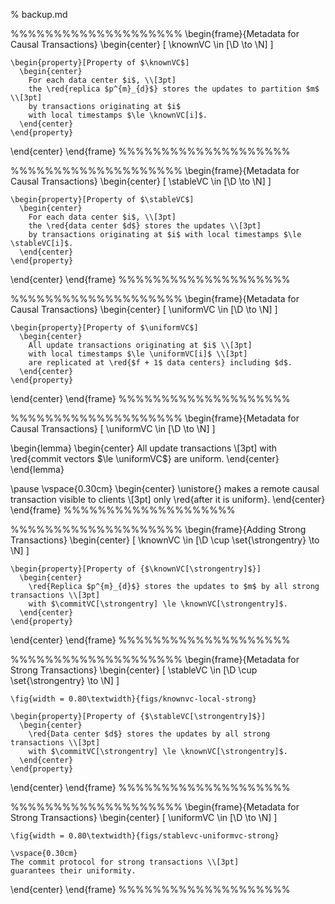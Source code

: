 % backup.md

%%%%%%%%%%%%%%%%%%%%
\begin{frame}{Metadata for Causal Transactions}
  \begin{center}
    \[
      \knownVC \in [\D \to \N]
    \]

    \begin{property}[Property of $\knownVC$]
      \begin{center}
        For each data center $i$, \\[3pt]
        the \red{replica $p^{m}_{d}$} stores the updates to partition $m$ \\[3pt]
        by transactions originating at $i$
        with local timestamps $\le \knownVC[i]$.
      \end{center}
    \end{property}
  \end{center}
\end{frame}
%%%%%%%%%%%%%%%%%%%%

%%%%%%%%%%%%%%%%%%%%
\begin{frame}{Metadata for Causal Transactions}
  \begin{center}
    \[
      \stableVC \in [\D \to \N]
    \]

    \begin{property}[Property of $\stableVC$]
      \begin{center}
        For each data center $i$, \\[3pt]
        the \red{data center $d$} stores the updates \\[3pt]
        by transactions originating at $i$ with local timestamps $\le \stableVC[i]$.
      \end{center}
    \end{property}
  \end{center}
\end{frame}
%%%%%%%%%%%%%%%%%%%%

%%%%%%%%%%%%%%%%%%%%
\begin{frame}{Metadata for Causal Transactions}
  \begin{center}
    \[
      \uniformVC \in [\D \to \N]
    \]

    \begin{property}[Property of $\uniformVC$]
      \begin{center}
        All update transactions originating at $i$ \\[3pt]
        with local timestamps $\le \uniformVC[i]$ \\[3pt]
        are replicated at \red{$f + 1$ data centers} including $d$.
      \end{center}
    \end{property}
  \end{center}
\end{frame}
%%%%%%%%%%%%%%%%%%%%

%%%%%%%%%%%%%%%%%%%%
\begin{frame}{Metadata for Causal Transactions}
  \[
    \uniformVC \in [\D \to \N]
  \]

  \begin{lemma}
    \begin{center}
      All update transactions \\[3pt]
      with \red{commit vectors $\le \uniformVC$} are uniform.
    \end{center}
  \end{lemma}

  \pause
  \vspace{0.30cm}
  \begin{center}
    \unistore{} makes a remote causal transaction visible to clients \\[3pt]
    only \red{after it is uniform}.
  \end{center}
\end{frame}
%%%%%%%%%%%%%%%%%%%%

%%%%%%%%%%%%%%%%%%%%
\begin{frame}{Adding Strong Transactions}
  \begin{center}
    \[
      \knownVC \in [\D \cup \set{\strongentry} \to \N]
    \]

    \begin{property}[Property of {$\knownVC[\strongentry]$}]
      \begin{center}
        \red{Replica $p^{m}_{d}$} stores the updates to $m$ by all strong transactions \\[3pt]
        with $\commitVC[\strongentry] \le \knownVC[\strongentry]$.
      \end{center}
    \end{property}
  \end{center}
\end{frame}
%%%%%%%%%%%%%%%%%%%%

%%%%%%%%%%%%%%%%%%%%
\begin{frame}{Metadata for Strong Transactions}
  \begin{center}
    \[
      \stableVC \in [\D \cup \set{\strongentry} \to \N]
    \]

    \fig{width = 0.80\textwidth}{figs/knownvc-local-strong}

    \begin{property}[Property of {$\stableVC[\strongentry]$}]
      \begin{center}
        \red{Data center $d$} stores the updates by all strong transactions \\[3pt]
        with $\commitVC[\strongentry] \le \knownVC[\strongentry]$.
      \end{center}
    \end{property}
  \end{center}
\end{frame}
%%%%%%%%%%%%%%%%%%%%

%%%%%%%%%%%%%%%%%%%%
\begin{frame}{Metadata for Strong Transactions}
  \begin{center}
    \[
      \uniformVC \in [\D \to \N]
    \]

    \fig{width = 0.80\textwidth}{figs/stablevc-uniformvc-strong}

    \vspace{0.30cm}
    The commit protocol for strong transactions \\[3pt]
    guarantees their uniformity.
  \end{center}
\end{frame}
%%%%%%%%%%%%%%%%%%%%
